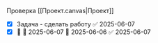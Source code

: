 Проверка
[[Проект.canvas|Проект]]
- [x] Задача - сделать работу ✅ 2025-06-07
- [x]  🔺 🛫 2025-06-07 📅 2025-06-06 ✅ 2025-06-07

```tasks
```
